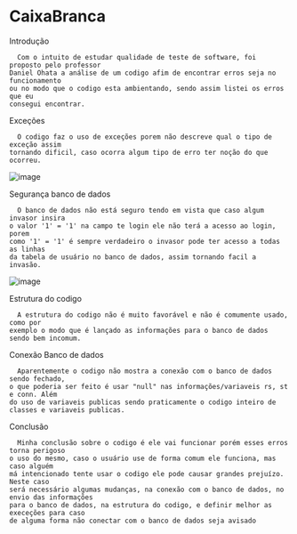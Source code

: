# CaixaBranca
Introdução

      Com o intuito de estudar qualidade de teste de software, foi proposto pelo professor
    Daniel Ohata a análise de um codigo afim de encontrar erros seja no funcionamento
    ou no modo que o codigo esta ambientando, sendo assim listei os erros que eu
    consegui encontrar.

Exceções

      O codigo faz o uso de exceções porem não descreve qual o tipo de exceção assim
    tornando dificil, caso ocorra algum tipo de erro ter noção do que ocorreu.
  
  ![image](https://github.com/GabrielSichoski/CaixaBranca/assets/104863390/b240ee9c-0803-4d5a-9b71-7babbe853a10)

Segurança banco de dados

      O banco de dados não está seguro tendo em vista que caso algum invasor insira
    o valor '1' = '1' na campo te login ele não terá a acesso ao login, porem
    como '1' = '1' é sempre verdadeiro o invasor pode ter acesso a todas as linhas
    da tabela de usuário no banco de dados, assim tornando facil a invasão.
  
  ![image](https://github.com/GabrielSichoski/CaixaBranca/assets/104863390/35388633-b07e-4d48-a6a1-0af1e5e4864e)
  
Estrutura do codigo

      A estrutura do codigo não é muito favorável e não é comumente usado, como por 
    exemplo o modo que é lançado as informações para o banco de dados sendo bem incomum.

Conexão Banco de dados

      Aparentemente o codigo não mostra a conexão com o banco de dados sendo fechado,
    o que poderia ser feito é usar "null" nas informações/variaveis rs, st e conn. Além
    do uso de variaveis publicas sendo praticamente o codigo inteiro de classes e variaveis publicas.

Conclusão

      Minha conclusão sobre o codigo é ele vai funcionar porém esses erros torna perigoso
    o uso do mesmo, caso o usuário use de forma comum ele funciona, mas caso alguém
    má intencionado tente usar o codigo ele pode causar grandes prejuízo. Neste caso 
    será necessário algumas mudanças, na conexão com o banco de dados, no envio das informações
    para o banco de dados, na estrutura do codigo, e definir melhor as execeções para caso
    de alguma forma não conectar com o banco de dados seja avisado

